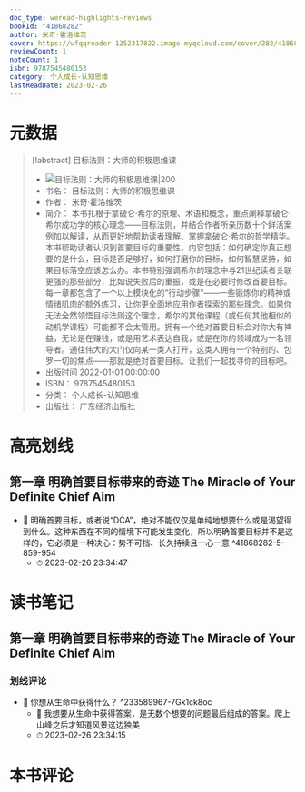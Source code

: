 ```yaml
---
doc_type: weread-highlights-reviews
bookId: "41868282"
author: 米奇·霍洛维茨
cover: https://wfqqreader-1252317822.image.myqcloud.com/cover/282/41868282/t7_41868282.jpg
reviewCount: 1
noteCount: 1
isbn: 9787545480153
category: 个人成长-认知思维
lastReadDate: 2023-02-26
---
```

# 元数据
> [!abstract] 目标法则：大师的积极思维课
> - ![ 目标法则：大师的积极思维课|200](https://wfqqreader-1252317822.image.myqcloud.com/cover/282/41868282/t7_41868282.jpg)
> - 书名： 目标法则：大师的积极思维课
> - 作者： 米奇·霍洛维茨
> - 简介： 本书扎根于拿破仑·希尔的原理、术语和概念，重点阐释拿破仑·希尔成功学的核心理念——目标法则，并结合作者所亲历数十个鲜活案例加以解读，从而更好地帮助读者理解、掌握拿破仑·希尔的哲学精华。本书帮助读者认识到首要目标的重要性，内容包括：如何确定你真正想要的是什么，目标是否足够好，如何打磨你的目标，如何智慧坚持，如果目标落空应该怎么办。本书特别强调希尔的理念中与21世纪读者关联更强的那些部分，比如说失败后的重振，或是在必要时修改首要目标。每一章都包含了一个以上模块化的“行动步骤”——一些锻炼你的精神或情绪肌肉的额外练习，让你更全面地应用作者探索的那些理念。如果你无法全然领悟目标法则这个理念，希尔的其他课程（或任何其他相似的动机学课程）可能都不会太管用。拥有一个绝对首要目标会对你大有裨益，无论是在赚钱，或是用艺术表达自我，或是在你的领域成为一名领导者。通往伟大的大门仅向某一类人打开，这类人拥有一个特别的、包罗一切的焦点——那就是绝对首要目标。让我们一起找寻你的目标吧。
> - 出版时间 2022-01-01 00:00:00
> - ISBN： 9787545480153
> - 分类： 个人成长-认知思维
> - 出版社： 广东经济出版社

# 高亮划线

## 第一章 明确首要目标带来的奇迹 The Miracle of Your Definite Chief Aim


- 📌 明确首要目标，或者说“DCA”，绝对不能仅仅是单纯地想要什么或是渴望得到什么。这种东西在不同的情境下可能发生变化，所以明确首要目标并不是这样的，它必须是一种决心：势不可挡、长久持续且一心一意 ^41868282-5-859-954
    - ⏱ 2023-02-26 23:34:47 
# 读书笔记

## 第一章 明确首要目标带来的奇迹 The Miracle of Your Definite Chief Aim

### 划线评论
- 📌 你想从生命中获得什么？  ^233589967-7Gk1ck8oc
    - 💭 我想要从生命中获得答案，是无数个想要的问题最后组成的答案。爬上山峰之后才知道风景这边独美
    - ⏱ 2023-02-26 23:34:15
   
# 本书评论
